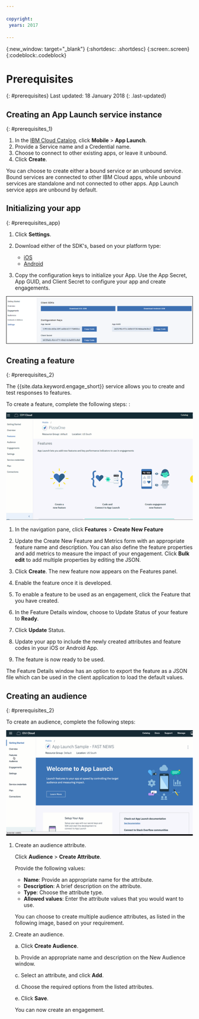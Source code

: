 ```yaml
---

copyright:
 years: 2017

---
```


{:new_window: target="_blank"}
{:shortdesc: .shortdesc}
{:screen:.screen}
{:codeblock:.codeblock}

# Prerequisites
{: #prerequisites}
Last updated: 18 January 2018
{: .last-updated}


## Creating an App Launch service instance
{: #prerequisites_1}

1. In the [IBM Cloud Catalog](https://console.ng.bluemix.net/catalog/), click **Mobile** > **App Launch**.
2. Provide a Service name and a Credential name.
3. Choose to connect to other existing apps, or leave it unbound.
4. Click **Create**.

You can choose to create either a bound service or an unbound service. Bound services are connected to other IBM Cloud apps, while unbound services are standalone and not connected to other apps. App Launch service apps are unbound by default.

## Initializing your app
{: #prerequisites_app}

1. Click **Settings**.
1. Download either of the SDK's, based on your platform type:
	- [iOS](https://github.ibm.com/Engage/bms-clientsdk-ios-swift-engage)
	- [Android](https://github.ibm.com/Engage/bms-clientsdk-android-engage)

2. Copy the configuration keys to initialize your App. Use the App Secret, App GUID, and Client Secret to configure your app and create engagements.

![SDK and Keys](images/engagement_settings.gif)

## Creating a feature
{: #prerequisites_2}

The {{site.data.keyword.engage_short}} service allows you to create and test responses to features. 

To create a feature, complete the following steps: :

![Feature Details](images/feature_creation_animated.gif)

1. In the navigation pane, click **Features** > **Create New Feature** 

2. Update the Create New Feature and Metrics form with an appropriate feature name and description. You can also define the feature properties and add metrics to measure the impact of your engagement. Click **Bulk edit** to add multiple properties by editing the JSON.

3. Click **Create**. The new feature now appears on the Features panel. 

4. Enable the feature once it is developed.

5. To enable a feature to be used as an engagement, click the Feature that you have created.

6. In the Feature Details window, choose to Update Status of your feature to **Ready**.

7. Click **Update** Status.

8. Update your app to include the newly created attributes and feature codes in your iOS or Android App. 

9. The feature is now ready to be used.

The Feature Details window has an option to export the feature as a JSON file which can be used in the client application to load the default values.


## Creating an audience
{: #prerequisites_2}

To create an audience, complete the following steps:

![Create Audience](images/create_audience_animated.gif)

1. Create an audience attribute. 

	Click **Audience** > **Create Attribute**.

	Provide the following values:

	- **Name**: Provide an appropriate name for the attribute.
	- **Description**: A brief description on the attribute.
	- **Type**:	Choose the attribute type.
	- **Allowed values**: Enter the attribute values that you would want to use.

    You can choose to create multiple audience attributes, as listed in the following image, based on your requirement.
	
	
2. Create an audience.

	a. Click **Create Audience**.

	b. Provide an appropriate name and description on the New Audience window.

	c. Select an attribute, and click **Add**.

    d. Choose the required options from the listed attributes.

	e. Click **Save**.
	
	You can now create an engagement.

<!-- You can now create an engagement using the [Feature Control](app_feature_toggle.html) option. -->